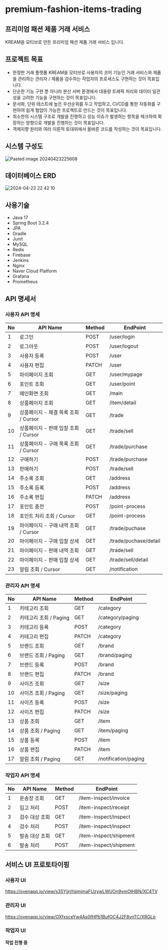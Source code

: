 # premium-fashion-items-trading

## **프리미엄 패션 제품 거래 서비스**

KREAM을 모티브로 만든 프리미엄 패션 제품 거래 서비스 입니다.

## **프로젝트 목표**

- 한정판 거래 플랫폼 KREAM을 모티브로 사용자의 코어 기능인 거래 서비스와 제품을 관리하는 관리자 / 제품을 검수하는 작업자의 프로세스도 구현하는 것이 목표입니다.
- 단순한 기능 구현 뿐 아니라 분산 서버 환경에서 대용량 트래픽 처리와 데이터 일관성을 고려한 기능을 구현하는 것이 목표입니다.
- 문서화, 단위 테스트에 높은 우선순위를 두고 작업하고, CI/CD를 통한 자동화를 구현하여 쉽게 협업이 가능한 프로젝트로 만드는 것이 목표입니다.
- 최소한의 시스템 구조로 개발을 진행하고 성능 이슈가 발생하는 항목을 체크하여 확장하는 방향으로 개발을 진행하는 것이 목표입니다. 
- 객체지향 원리와 여러 이론적 토대위에서 올바른 코드를 작성하는 것이 목표입니다.

## **시스템 구성도**
![Pasted image 20240423225608](https://github.com/f-lab-edu/premium-fashion-items-trading/assets/110794550/f9209585-33df-452f-a489-7981008df482)

## **데이터베이스 ERD**
![2024-04-23 22 42 10](https://github.com/f-lab-edu/premium-fashion-items-trading/assets/110794550/c2cc0eaa-bd27-4d1f-8b55-f2a3e0b84d6c)

## **사용기술**
- Java 17
- Spring Boot 3.2.4
- JPA
- Gradle
- Junit
- MySQL
- Redis
- Firebase
- Jenkins
- Nginx
- Naver Cloud Platform
- Grafana
- Prometheus

## **API 명세서**

### **사용자 API 명세**

| No  | API Name                  | Method | EndPoint              |
| --- | ------------------------- | ------ | --------------------- |
| 1   | 로그인                       | POST   | /user/login           |
| 2   | 로그아웃                      | POST   | /user/logout          |
| 3   | 사용자 등록                    | POST   | /user                 |
| 4   | 사용자 편집                    | PATCH  | /user                 |
| 5   | 마이페이지 조회                  | GET    | /user/mypage          |
| 6   | 포인트 조회                    | GET    | /user/point           |
| 7   | 메인화면 조회                   | GET    | /main                 |
| 8   | 상품페이지 조회                  | GET    | /item/detail          |
| 9   | 상품페이지 - 체결 목록 조회 / Cursor | GET    | /trade                |
| 10  | 상품페이지 - 판매 입찰 조회 / Cursor | GET    | /trade/sell           |
| 11  | 상품페이지 - 구매 목록 조회 / Cursor | GET    | /trade/purchase       |
| 12  | 구매하기                      | POST   | /trade/purchase       |
| 13  | 판매하기                      | POST   | /trade/sell           |
| 14  | 주소록 조회                    | GET    | /address              |
| 15  | 주소록 등록                    | POST   | /address              |
| 16  | 주소록 편집                    | PATCH  | /address              |
| 17  | 포인트 충전                    | POST   | /point-process        |
| 18  | 포인트 처리 조회 / Cursor        | GET    | /point-process        |
| 19  | 마이페이지 - 구매 내역 조회 / Cursor | GET    | /trade/puchase        |
| 20  | 마이페이지 - 구매 입찰 상세          | GET    | /trade/puchase/detail |
| 21  | 마이페이지 - 판매 내역 조회          | GET    | /trade/sell           |
| 22  | 마이페이지 - 판매 입찰 상세          | GET    | /trade/sell/detail    |
| 23  | 알림 조회 / Cursor            | GET    | /notification         |

### **관리자 API 명세**

| No  | API Name         | Method | EndPoint             |
| --- | ---------------- | ------ | -------------------- |
| 1   | 카테고리 조회          | GET    | /category            |
| 2   | 카테고리 조회 / Paging | GET    | /category/paging     |
| 3   | 카테고리 등록          | POST   | /category            |
| 4   | 카테고리 편집          | PATCH  | /category            |
| 5   | 브랜드 조회           | GET    | /brand               |
| 6   | 브랜드 조회 / Paging  | GET    | /brand/paging        |
| 7   | 브랜드 등록           | POST   | /brand               |
| 8   | 브랜드 편집           | PATCH  | /brand               |
| 9   | 사이즈 조회           | GET    | /size                |
| 10  | 사이즈 조회 / Paging  | GET    | /size/paging         |
| 11  | 사이즈 등록           | POST   | /size                |
| 12  | 사이즈 편집           | PATCH  | /size                |
| 13  | 상품 조회            | GET    | /item                |
| 14  | 상품 조회 / Paging   | GET    | /item/paging         |
| 15  | 상품 등록            | POST   | /item                |
| 16  | 상품 편집            | PATCH  | /item                |
| 17  | 알림 조회 / Paging   | GET    | /notification/paging |

### **작업자 API 명세**

| No | API Name | Method | EndPoint               |
| -- | -------- | ------ | ---------------------- |
| 1  | 운송장 조회   | GET    | /item-inspect/invoice  |
| 2  | 입고 처리    | POST   | /item-inspect/receipt  |
| 3  | 검수 대상 조회 | GET    | /item-inspect/inspect  |
| 4  | 검수 처리    | POST   | /item-inspect/inspect  |
| 5  | 발송 대상 조회 | GET    | /item-inspect/shipment |
| 6  | 발송 처리    | POST   | /item-inspect/shipment |

## **서비스 UI 프로토타이핑**

### **사용자 UI**
https://ovenapp.io/view/s35YjjnYqjmjmaFUzywLWUOn9ymOIHBN/XC4TV

### **관리자 UI**
https://ovenapp.io/view/OXfxsceYw4As0fHPb1BufOC4J2F8ynTC/XRGLp

### **작업자 UI**
**작업 진행 중**